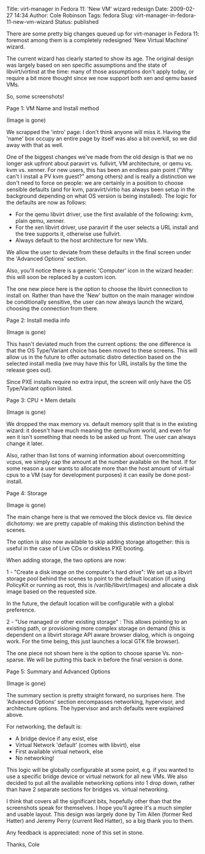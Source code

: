 Title: virt-manager in Fedora 11: 'New VM' wizard redesign
Date: 2009-02-27 14:34
Author: Cole Robinson
Tags: fedora
Slug: virt-manager-in-fedora-11-new-vm-wizard
Status: published

There are some pretty big changes queued up for virt-manager in Fedora 11: foremost among them is a completely redesigned 'New Virtual Machine' wizard.

The current wizard has clearly started to show its age. The original design was largely based on xen specific assumptions and the state of libvirt/virtinst at the time: many of those assumptions don't apply today, or require a bit more thought since we now support both xen and qemu based VMs.

So, some screenshots!

Page 1: VM Name and Install method


(Image is gone)

We scrapped the 'intro' page: I don't think anyone will miss it. Having the 'name' box occupy an entire page by itself was also a bit overkill, so we did away with that as well.

One of the biggest changes we've made from the old design is that we no longer ask upfront about paravirt vs. fullvirt, VM architecture, or qemu vs. kvm vs. xenner. For new users, this has been an endless pain point ("Why can't I install a PV kvm guest?" among others) and is really a distinction we don't need to force on people: we are certainly in a position to choose sensible defaults (and for kvm, paravirt/virtio has always been setup in the background depending on what OS version is being installed). The logic for the defaults are now as follows:

-   For the qemu libvirt driver, use the first available of the following: kvm, plain qemu, xenner.
-   For the xen libvirt driver, use paravirt if the user selects a URL install and the tree supports it, otherwise use fullvirt.
-   Always default to the host architecture for new VMs.

We allow the user to deviate from these defaults in the final screen under the 'Advanced Options' section.

Also, you'll notice there is a generic 'Computer' icon in the wizard header: this will soon be replaced by a custom icon.

The one new piece here is the option to choose the libvirt connection to install on. Rather than have the 'New' button on the main manager window be conditionally sensitive, the user can now always launch the wizard, choosing the connection from there.


Page 2: Install media info


(Image is gone)

This hasn't deviated much from the current options: the one difference is that the OS Type/Variant choice has been moved to these screens. This will allow us in the future to offer automatic distro detection based on the selected install media (we may have this for URL installs by the time the release goes out).

Since PXE installs require no extra input, the screen will only have the OS Type/Variant option listed.


Page 3: CPU + Mem details


(Image is gone)

We dropped the max memory vs. default memory split that is in the existing wizard: it doesn't have much meaning the qemu/kvm world, and even for xen it isn't something that needs to be asked up front. The user can always change it later.

Also, rather than list tons of warning information about overcommitting vcpus, we simply cap the amount at the number available on the host. If for some reason a user wants to allocate more than the host amount of virtual cpus to a VM (say for development purposes) it can easily be done post-install.


Page 4: Storage


(Image is gone)

The main change here is that we removed the block device vs. file device dichotomy: we are pretty capable of making this distinction behind the scenes.

The option is also now available to skip adding storage altogether: this is useful in the case of Live CDs or diskless PXE booting.

When adding storage, the two options are now:

1 - "Create a disk image on the computer's hard drive": We set up a libvirt storage pool behind the scenes to point to the default location (if using PolicyKit or running as root, this is /var/lib/libvirt/images) and allocate a disk image based on the requested size.

In the future, the default location will be configurable with a global preference.

2 - "Use managed or other existing storage" : This allows pointing to an existing path, or provisioning more complex storage on demand (this is dependent on a libvirt storage API aware browser dialog, which is ongoing work. For the time being, this just launches a local GTK file browser).

The one piece not shown here is the option to choose sparse Vs. non-sparse. We will be putting this back in before the final version is done.


Page 5: Summary and Advanced Options


(Image is gone)

The summary section is pretty straight forward, no surprises here. The 'Advanced Options' section encompasses networking, hypervisor, and architecture options. The hypervisor and arch defaults were explained above.

For networking, the default is:

-   A bridge device if any exist, else
-   Virtual Network 'default' (comes with libvirt), else
-   First available virtual network, else
-   No networking!

This logic will be globally configurable at some point, e.g. if you wanted to use a specific bridge device or virtual network for all new VMs. We also decided to put all the available networking options into 1 drop down, rather than have 2 separate sections for bridges vs. virtual networking.


I think that covers all the significant bits, hopefully other than that the screenshots speak for themselves. I hope you'll agree it's a much simpler and usable layout. This design was largely done by Tim Allen (former Red Hatter) and Jeremy Perry (current Red Hatter), so a big thank you to them.

Any feedback is appreciated: none of this set in stone.

Thanks,
Cole
